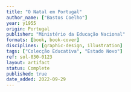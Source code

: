 ```yaml
---
title: "O Natal em Portugal"
author_name: ["Bastos Coelho"]
year: y1955
origin: Portugal
publisher: "Ministério da Educação Nacional"
formats: [book, book-cover]
disciplines: [graphic-design, illustration]
tags: ["Colecção Educativa", "Estado Novo"]
ref: sol-030-0123
layout: artifact
status: Complete
published: true
date_added: 2022-09-29
---
```

